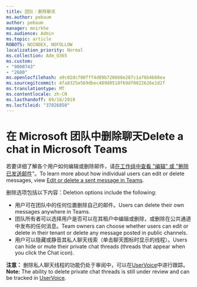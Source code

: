 ```yaml
---
title: 团队：删除聊天
ms.author: pebaum
author: pebaum
manager: mnirkhe
ms.audience: Admin
ms.topic: article
ROBOTS: NOINDEX, NOFOLLOW
localization_priority: Normal
ms.collection: Adm_O365
ms.custom:
- "9000743"
- "2680"
ms.openlocfilehash: a9c02dcf00fff4d89b720668e287c1a76b4b68ea
ms.sourcegitcommit: 4fa8325e569dbec489d0518f69df0022626e1d2f
ms.translationtype: MT
ms.contentlocale: zh-CN
ms.lasthandoff: 09/18/2019
ms.locfileid: "37026850"
---
```

# <a name="delete-a-chat-in-microsoft-teams"></a><span data-ttu-id="431a7-102">在 Microsoft 团队中删除聊天</span><span class="sxs-lookup"><span data-stu-id="431a7-102">Delete a chat in Microsoft Teams</span></span>

<span data-ttu-id="431a7-103">若要详细了解各个用户如何编辑或删除邮件，请[在工作组中查看 "编辑" 或 "删除已发送邮件](https://support.office.com/article/5f1fe604-a900-4a07-b8b7-8cf70ed6b263)"。</span><span class="sxs-lookup"><span data-stu-id="431a7-103">To learn more about how individual users can edit or delete messages, view [Edit or delete a sent message in Teams](https://support.office.com/article/5f1fe604-a900-4a07-b8b7-8cf70ed6b263).</span></span> 

<span data-ttu-id="431a7-104">删除选项包括以下内容：</span><span class="sxs-lookup"><span data-stu-id="431a7-104">Deletion options include the following:</span></span>

- <span data-ttu-id="431a7-105">用户可在团队中的任何位置删除自己的邮件。</span><span class="sxs-lookup"><span data-stu-id="431a7-105">Users can delete their own messages anywhere in Teams.</span></span>
- <span data-ttu-id="431a7-106">团队所有者可以选择用户是否可以在其租户中编辑或删除，或删除在公共通道中发布的任何消息。</span><span class="sxs-lookup"><span data-stu-id="431a7-106">Team owners can choose whether users can edit or delete in their tenant or delete any message posted in public channels.</span></span>
- <span data-ttu-id="431a7-107">用户可以隐藏或静音其私人聊天线索（单击聊天图标时显示的线程）。</span><span class="sxs-lookup"><span data-stu-id="431a7-107">Users can hide or mute their private chat threads (threads that appear when you click the Chat icon).</span></span>

<span data-ttu-id="431a7-108">**注意：** 删除私人聊天线程的功能仍处于审阅中，可以在[UserVoice](https://microsoftteams.uservoice.com/forums/555103-public/suggestions/33535006-delete-private-chat-threads)中进行跟踪。</span><span class="sxs-lookup"><span data-stu-id="431a7-108">**Note:** The ability to delete private chat threads is still under review and can be tracked in [UserVoice](https://microsoftteams.uservoice.com/forums/555103-public/suggestions/33535006-delete-private-chat-threads).</span></span> 